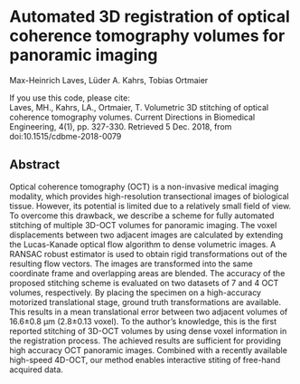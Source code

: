 # Automated 3D registration of optical coherence tomography volumes for panoramic imaging

Max-Heinrich Laves, Lüder A. Kahrs, Tobias Ortmaier

If you use this code, please cite:  
Laves, MH., Kahrs, LA., Ortmaier, T. Volumetric 3D stitching of optical coherence tomography volumes. Current Directions in Biomedical Engineering, 4(1), pp. 327-330. Retrieved 5 Dec. 2018, from doi:10.1515/cdbme-2018-0079

## Abstract

Optical coherence tomography (OCT) is a non-invasive medical imaging modality, which provides high-resolution transectional images of biological tissue. However, its potential is limited due to a relatively small field of view. To overcome this drawback, we describe a scheme for fully automated stitching of multiple 3D-OCT volumes for panoramic imaging.
The voxel displacements between two adjacent images are calculated by extending the Lucas-Kanade optical flow algorithm to dense volumetric images. A RANSAC robust estimator is used to obtain rigid transformations out of the resulting flow vectors. The images are transformed into the same coordinate frame and overlapping areas are blended.
The accuracy of the proposed stitching scheme is evaluated on two datasets of 7 and 4 OCT volumes, respectively. By placing the specimen on a high-accuracy motorized translational stage, ground truth transformations are available. This results in a mean translational error between two adjacent volumes of 16.6±0.8 µm (2.8±0.13 voxel).
To the author’s knowledge, this is the first reported stitching of 3D-OCT volumes by using dense voxel information in the registration process. The achieved results are sufficient for providing high accuracy OCT panoramic images. Combined with a recently available high-speed 4D-OCT, our method enables interactive stiting of free-hand acquired data.

